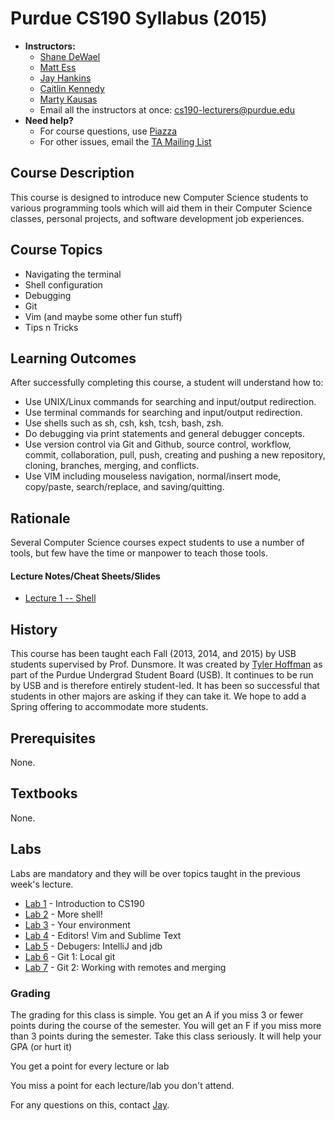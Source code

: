 # Purdue CS190 Syllabus (2015)

* **Instructors:**
    + [Shane DeWael](mailto:dewaels@purdue.edu)
    + [Matt Ess](mailto:mess@purdue.edu)
    + [Jay Hankins](mailto:hankinsj@purdue.edu)
    + [Caitlin Kennedy](mailto:kenned67@purdue.edu)
    + [Marty Kausas](mailto:mkausas@purdue.edu)
    + Email all the instructors at once: cs190-lecturers@purdue.edu
* **Need help?**
    + For course questions, use [Piazza](https://piazza.com/class/ire7azr5kmw2b3)
    + For other issues, email the [TA Mailing List](mailto:cs190-tas@purdue.edu)

## Course Description

This course is designed to introduce new Computer Science students to various programming tools which will aid them in their Computer Science classes, personal projects, and software development job experiences.



## Course Topics

* Navigating the terminal
* Shell configuration
* Debugging
* Git
* Vim (and maybe some other fun stuff)
* Tips n Tricks

## Learning Outcomes
After successfully completing this course, a student will understand how to:

* Use UNIX/Linux commands for searching and input/output redirection.
* Use terminal commands for searching and input/output redirection.
* Use shells such as sh, csh, ksh, tcsh, bash, zsh.
* Do debugging via print statements and general debugger concepts.
* Use version control via Git and Github, source control, workflow, commit, collaboration, pull, push, creating and pushing a new repository, cloning, branches, merging, and conflicts.
* Use VIM including mouseless navigation, normal/insert mode, copy/paste, search/replace, and saving/quitting.


## Rationale
Several Computer Science courses expect students to use a number of tools, but few have the time or manpower to teach those tools.


#### Lecture Notes/Cheat Sheets/Slides

* [Lecture 1 -- Shell](https://purdue-csusb.github.io/CS-190-F2016/slides/lecture1/#/)

## History
This course has been taught each Fall (2013, 2014, and 2015) by USB students supervised by Prof. Dunsmore. It was created by [Tyler Hoffman](https://github.com/tyhoff) as part of the Purdue Undergrad Student Board (USB).
It continues to be run by USB and is therefore entirely student-led. It has been so successful that students in other majors are asking if they can take it. We hope to add a Spring offering to accommodate more students. 

## Prerequisites 
None.

## Textbooks
None.

## Labs

Labs are mandatory and they will be over topics taught in the previous week's lecture.

* [Lab 1](https://github.com/Purdue-CSUSB/CSToolsCourse/tree/master/labs/lab1) - Introduction to CS190
* [Lab 2](https://github.com/Purdue-CSUSB/CSToolsCourse/tree/master/labs/lab2) - More shell!
* [Lab 3](https://github.com/Purdue-CSUSB/CSToolsCourse/tree/master/labs/lab3) - Your environment
* [Lab 4](https://github.com/Purdue-CSUSB/CSToolsCourse/tree/master/labs/lab4) - Editors! Vim and Sublime Text
* [Lab 5](https://github.com/Purdue-CSUSB/CSToolsCourse/tree/master/labs/lab5) - Debugers: IntelliJ and jdb
* [Lab 6](https://github.com/Purdue-CSUSB/CSToolsCourse/tree/master/labs/lab6) - Git 1: Local git
* [Lab 7](https://github.com/Purdue-CSUSB/CSToolsCourse/tree/master/labs/lab7) - Git 2: Working with remotes and merging

### Grading

The grading for this class is simple. You get an A if you miss 3 or fewer points during the course of the semester. You will get an F if you miss more than 3 points during the semester. Take this class seriously. It will help your GPA (or hurt it)

You get a point for every lecture or lab

You miss a point for each lecture/lab you don't attend.

For any questions on this, contact [Jay](mailto:hankinsj@purdue.edu).
